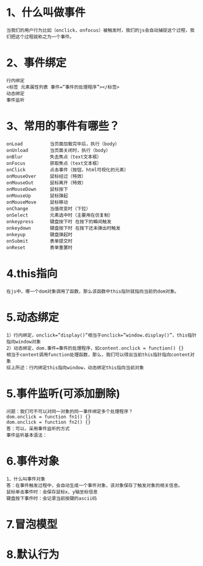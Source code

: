 # 1、什么叫做事件
    当我们的用户行为比如（onclick，onfocus）被触发时，我们的js会自动捕捉这个过程，我们把这个过程就称之为一个事件。

# 2、事件绑定
	行内绑定
	<标签 元素属性列表 事件=”事件的处理程序”></标签>
	动态绑定
	事件监听

# 3、常用的事件有哪些？
	onLoad			当页面加载完毕后，执行（body）
	onUnload		当页面关闭时，执行（body）
	onBlur			失去焦点（text文本框）		
	onFocus	    	获取焦点（text文本框）
	onClick			点击事件（按钮，html可视化的元素）
	onMouseOver		鼠标经过（特效）
	onMouseOut		鼠标离开（特效）
	onMouseDown		鼠标按下
	onMouseUp		鼠标弹起
	onMouseMove 	鼠标移动
	onChange		当值改变时（下拉）
	onSelect		元素选中时（主要用在仿复制）
	onkeypress		键盘按下时 在按下的瞬间触发
	onkeydown		键盘按下时 在按下还未弹出时触发
	onkeyup 		键盘弹起时
	onSubmit		表单提交时
	onReset			表单重置时

# 4.this指向
	在js中，哪一个dom对象调用了函数，那么该函数中this指针就指向当前的dom对象。

# 5.动态绑定
	1）行内绑定，onclick=”display()”相当于onclick=”window.display()”，this指针指向window对象
	2）动态绑定，dom.事件=事件的处理程序，如content.onclick = function() {}
	相当于content调用function处理函数，那么，我们可以得出当前this指针指向content对象
	综上所述：行内绑定this指向window，动态绑定this指向当前对象

# 5.事件监听(可添加删除)
	问题：我们可不可以对同一对象的同一事件绑定多个处理程序？
	dom.onclick = function fn1() {}
	dom.onclick = function fn2() {}
	答：可以，采用事件监听的方式
	事件监听基本语法：

# 6.事件对象
	1、什么叫事件对象
	答：在事件触发过程中，会自动生成一个事件对象，该对象保存了触发对象的相关信息。
	鼠标单击事件时：会保存鼠标x、y轴坐标信息
	键盘按下事件时：会记录当前按键的ascii码

# 7.冒泡模型
# 8.默认行为